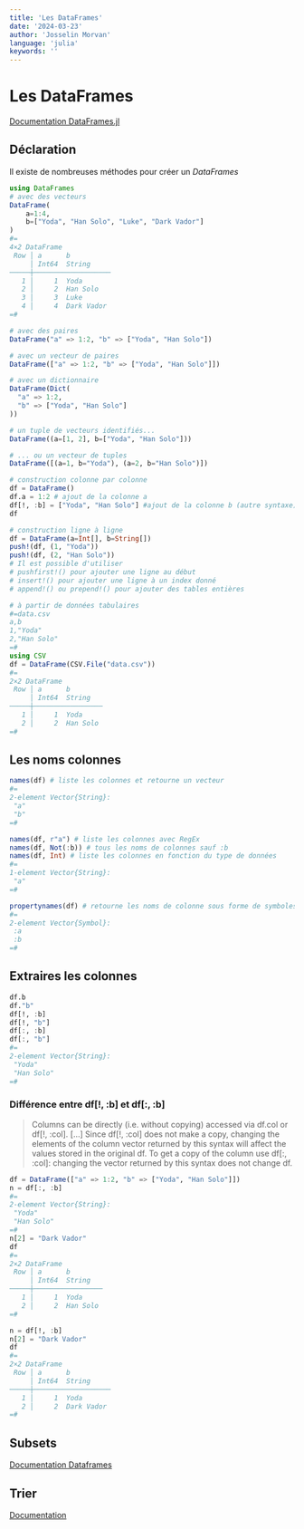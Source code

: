 ```yaml
---
title: 'Les DataFrames'
date: '2024-03-23'
author: 'Josselin Morvan'
language: 'julia'
keywords: ''
---
```


# Les DataFrames
[Documentation DataFrames.jl](https://dataframes.juliadata.org/stable/)

## Déclaration
Il existe de nombreuses méthodes pour créer un *DataFrames*
```julia
using DataFrames
# avec des vecteurs
DataFrame(
    a=1:4,
    b=["Yoda", "Han Solo", "Luke", "Dark Vador"]
)
#=
4×2 DataFrame
 Row │ a      b          
     │ Int64  String     
─────┼───────────────────
   1 │     1  Yoda
   2 │     2  Han Solo
   3 │     3  Luke
   4 │     4  Dark Vador
=#

# avec des paires
DataFrame("a" => 1:2, "b" => ["Yoda", "Han Solo"])

# avec un vecteur de paires
DataFrame(["a" => 1:2, "b" => ["Yoda", "Han Solo"]])

# avec un dictionnaire
DataFrame(Dict(
  "a" => 1:2, 
  "b" => ["Yoda", "Han Solo"]
))

# un tuple de vecteurs identifiés...
DataFrame((a=[1, 2], b=["Yoda", "Han Solo"]))

# ... ou un vecteur de tuples
DataFrame([(a=1, b="Yoda"), (a=2, b="Han Solo")])

# construction colonne par colonne
df = DataFrame()
df.a = 1:2 # ajout de la colonne a
df[!, :b] = ["Yoda", "Han Solo"] #ajout de la colonne b (autre syntaxe)
df

# construction ligne à ligne
df = DataFrame(a=Int[], b=String[])
push!(df, (1, "Yoda"))
push!(df, (2, "Han Solo"))
# Il est possible d'utiliser 
# pushfirst!() pour ajouter une ligne au début
# insert!() pour ajouter une ligne à un index donné
# append!() ou prepend!() pour ajouter des tables entières 

# à partir de données tabulaires
#=data.csv
a,b
1,"Yoda"
2,"Han Solo"
=#
using CSV
df = DataFrame(CSV.File("data.csv"))
#=
2×2 DataFrame
 Row │ a      b        
     │ Int64  String   
─────┼─────────────────
   1 │     1  Yoda
   2 │     2  Han Solo
=#
```

## Les noms colonnes
```julia
names(df) # liste les colonnes et retourne un vecteur
#=
2-element Vector{String}:
 "a"
 "b"
=#

names(df, r"a") # liste les colonnes avec RegEx
names(df, Not(:b)) # tous les noms de colonnes sauf :b
names(df, Int) # liste les colonnes en fonction du type de données
#=
1-element Vector{String}:
 "a"
=#

propertynames(df) # retourne les noms de colonne sous forme de symboles
#=
2-element Vector{Symbol}:
 :a
 :b
=#
```

## Extraires les colonnes
```julia
df.b
df."b"
df[!, :b]
df[!, "b"]
df[:, :b]
df[:, "b"]
#=
2-element Vector{String}:
 "Yoda"
 "Han Solo"
=#
```
### Différence entre df[!, :b] et df[:, :b]
 > Columns can be directly (i.e. without copying) accessed via df.col or df[!, :col]. [...] Since df[!, :col] does not make a copy, changing the elements of the column vector returned by this syntax will affect the values stored in the original df. To get a copy of the column use df[:, :col]: changing the vector returned by this syntax does not change df.

```julia 
df = DataFrame(["a" => 1:2, "b" => ["Yoda", "Han Solo"]])
n = df[:, :b]
#=
2-element Vector{String}:
 "Yoda"
 "Han Solo"
=#
n[2] = "Dark Vador"
df
#=
2×2 DataFrame
 Row │ a      b        
     │ Int64  String   
─────┼─────────────────
   1 │     1  Yoda
   2 │     2  Han Solo
=#

n = df[!, :b]
n[2] = "Dark Vador"
df
#=
2×2 DataFrame
 Row │ a      b          
     │ Int64  String     
─────┼───────────────────
   1 │     1  Yoda
   2 │     2  Dark Vador
=#
```

## Subsets
[Documentation Dataframes](https://dataframes.juliadata.org/stable/man/working_with_dataframes/)

## Trier
[Documentation](https://dataframes.juliadata.org/stable/man/sorting/)
